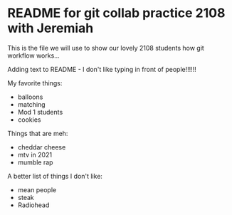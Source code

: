 # README for git collab practice 2108 with Jeremiah

This is the file we will use to show our lovely 2108 students how git workflow works...

Adding text to README - I don't like typing in front of people!!!!!!

My favorite things:
- balloons
- matching
- Mod 1 students
- cookies


Things that are meh:
 - cheddar cheese
 - mtv in 2021
 - mumble rap

A better list of things I don't like:
- mean people
- steak
- Radiohead

